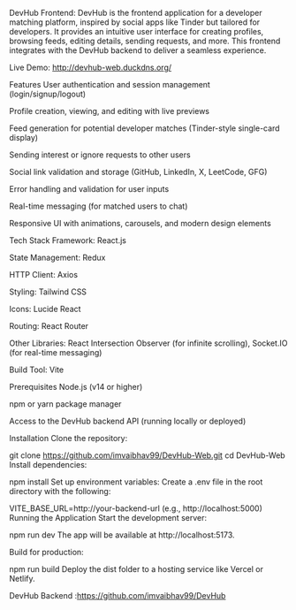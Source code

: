 DevHub Frontend:
DevHub is the frontend application for a developer matching platform, inspired by social apps like Tinder but tailored for developers. It provides an intuitive user interface for creating profiles, browsing feeds, editing details, sending requests, and more. This frontend integrates with the DevHub backend to deliver a seamless experience.

Live Demo: http://devhub-web.duckdns.org/

Features
User authentication and session management (login/signup/logout)

Profile creation, viewing, and editing with live previews

Feed generation for potential developer matches (Tinder-style single-card display)

Sending interest or ignore requests to other users

Social link validation and storage (GitHub, LinkedIn, X, LeetCode, GFG)

Error handling and validation for user inputs

Real-time messaging (for matched users to chat)

Responsive UI with animations, carousels, and modern design elements


Tech Stack
Framework: React.js

State Management: Redux

HTTP Client: Axios

Styling: Tailwind CSS

Icons: Lucide React

Routing: React Router

Other Libraries: React Intersection Observer (for infinite scrolling), Socket.IO (for real-time messaging)

Build Tool: Vite

Prerequisites
Node.js (v14 or higher)

npm or yarn package manager

Access to the DevHub backend API (running locally or deployed)

Installation
Clone the repository:

git clone https://github.com/imvaibhav99/DevHub-Web.git
cd DevHub-Web
Install dependencies:


npm install
Set up environment variables: Create a .env file in the root directory with the following:

VITE_BASE_URL=http://your-backend-url (e.g., http://localhost:5000)
Running the Application
Start the development server:


npm run dev
The app will be available at http://localhost:5173.

Build for production:


npm run build
Deploy the dist folder to a hosting service like Vercel or Netlify.

 DevHub Backend :https://github.com/imvaibhav99/DevHub
